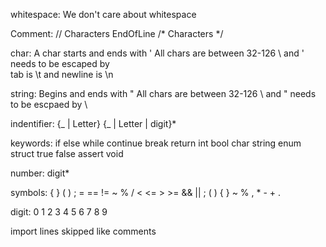whitespace:
	We don't care about whitespace

Comment:
	// Characters EndOfLine	
	/* Characters */

char:
	A char starts and ends with '
	All chars are between 32-126
	\ and ' needs to be escaped by \
	tab is \t and newline is \n

string:
	Begins and ends with "
	All chars are between 32-126
	\ and " needs to be escpaed by \

indentifier:
	{_ | Letter} {_ | Letter | digit}*

keywords: 
	if else while continue break return 
	int bool char string enum struct
	true false 
	assert void

number:
	digit*

symbols: 
	{ } ( ) ; = == != ~ % / < <= > >= && || ; ( ) { } ~ % , * - + .

digit:
	0 1 2 3 4 5 6 7 8 9

import lines skipped like comments
